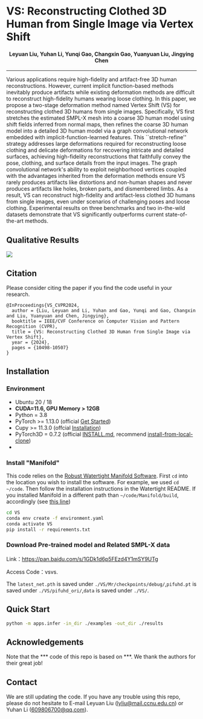 # VS: Reconstructing Clothed 3D Human from Single Image via Vertex Shift
#### <p align="center">Leyuan Liu, Yuhan Li, Yunqi Gao, Changxin Gao, Yuanyuan Liu, Jingying Chen</p>

***
Various applications require high-fidelity and artifact-free 3D human reconstructions. However, current implicit function-based methods inevitably produce artifacts while existing deformation methods are difficult to reconstruct high-fidelity humans wearing loose clothing.
In this paper, we propose a two-stage deformation method named Vertex Shift (VS) for reconstructing clothed 3D humans from single images. 
Specifically, VS first stretches the estimated SMPL-X mesh into a coarse 3D human model using shift fields inferred from normal maps, then refines the coarse 3D human model into a detailed  3D human model via a graph convolutional network embedded with implicit-function-learned features. 
This ``stretch-refine'' strategy addresses large deformations required for reconstructing loose clothing and delicate deformations for recovering intricate and detailed surfaces, achieving high-fidelity reconstructions that faithfully convey the pose, clothing, and surface details from the input images. 
The graph convolutional network's ability to exploit neighborhood vertices coupled with the advantages inherited from the deformation methods ensure VS rarely produces artifacts like distortions and non-human shapes and never produces artifacts like holes, broken parts, and dismembered limbs. 
As a result, VS can reconstruct high-fidelity and artifact-less clothed 3D humans from single images, even under scenarios of challenging poses and loose clothing.
Experimental results on three benchmarks and two in-the-wild datasets demonstrate that VS significantly outperforms current state-of-the-art methods. 

## Qualitative Results
![](https://github.com/naivate/VS/blob/master/V2-ezgif.com-video-to-gif-converter%20(1).gif)


## Citation
Please consider citing the paper if you find the code useful in your research.
```
@InProceedings{VS_CVPR2024,
  author = {Liu, Leyuan and Li, Yuhan and Gao, Yunqi and Gao, Changxin and Liu, Yuanyuan and Chen, Jingying},
  booktitle = IEEE/CVF Conference on Computer Vision and Pattern Recognition (CVPR), 
  title = {VS: Reconstructing Clothed 3D Human from Single Image via Vertex Shift}, 
  year = {2024},
  pages = {10498-10507}
}
```

## Installation

### Environment
- Ubuntu 20 / 18
- **CUDA=11.6, GPU Memory > 12GB**
- Python = 3.8
- PyTorch >= 1.13.0 (official [Get Started](https://pytorch.org/get-started/locally/))
- Cupy >= 11.3.0 (offcial [Installation](https://docs.cupy.dev/en/stable/install.html#installing-cupy-from-pypi))
- PyTorch3D = 0.7.2 (official [INSTALL.md](https://github.com/facebookresearch/pytorch3d/blob/main/INSTALL.md), recommend [install-from-local-clone](https://github.com/facebookresearch/pytorch3d/blob/main/INSTALL.md#2-install-from-a-local-clone))
- 
### Install "Manifold" 
This code relies on the [Robust Watertight Manifold Software](https://github.com/hjwdzh/Manifold). 
First ```cd``` into the location you wish to install the software. For example, we used ```cd ~/code```.
Then follow the installation instructions in the Watertight README.
If you installed Manifold in a different path than ```~/code/Manifold/build```,  accordingly (see [this line](https://github.com/starVisionTeam/VS/blob/b36e4c7bfa3a2b7b6a4a6463ad96c14e56fe0f83/Mr/util/util.py#L9))

```bash
cd VS
conda env create -f environment.yaml
conda activate VS
pip install -r requirements.txt
```
### Download Pre-trained model and Related SMPL-X data 
Link：https://pan.baidu.com/s/1GDk1d6p5FEzd4Y1mSY9UTg

Access Code：vsvs.

 The `latest_net.pth` is saved under `./VS/Mr/checkpoints/debug/`,`pifuhd.pt` is saved under `./VS/pifuhd_ori/`,`data` is saved under `./VS/`.
## Quick Start

```bash
python -m apps.infer -in_dir ./examples -out_dir ./results
```


## Acknowledgements
Note that the *** code of this repo is based on ***. We thank the authors for their great job!

## Contact
We are still updating the code. If you have any trouble using this repo, please do not hesitate to E-mail Leyuan Liu (lyliu@mail.ccnu.edu.cn) or Yuhan Li (609806700@qq.com).
